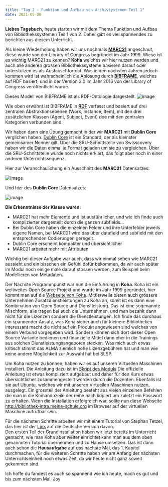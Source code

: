 ```yaml
---
title: "Tag 2 - Funktion und Aufbau von Archivsystemen Teil 1"
date: 2021-09-30
---
```


**Liebes Tagebuch,** heute starten wir mit dem Thema Funktion und Aufbau von Bibliothekssystemen Teil 1 von 2. Daher gibt es viel spannendes zu berichten aus diesem Unterricht.

Als kleine Wiederholung haben wir uns nochmals [**MARC21**](https://de.wikipedia.org/wiki/Machine-Readable_Cataloging) angeschaut, diese wurde von der Library of Congress begründet im Jahr 1999. Wieso ist es wichtig MARC21 zu kennen? **Koha** welches wir hier nutzen werden und auch alle anderen grossen Bibliothekssysteme basieren darauf oder unterstützen es als Austauschformat. Was in den nächsten Jahren jedoch kommen wird ist wahrscheinlich die Ablösung durch [**BIBFRAME**](https://de.wikipedia.org/wiki/BIBFRAME), welches auf RDF basiert, und in der Version 2.0 im Jahr 2016 von der Library of Congress veröffentlicht wurde.
 
Dieses Modell von BIBFRAME ist als RDF-Ontologie dargestellt. 
![image](https://user-images.githubusercontent.com/90834675/151668516-e488db92-8496-44f9-b1ee-9b5f9ea93b92.png)

Wie oben erwähnt ist BIBFRAME in [**RDF**](https://de.wikipedia.org/wiki/Resource_Description_Framework) verfasst und basiert auf drei zentralen Abstraktionsebenen (Work, Instance, Item), mit den drei zusätzlichen Klassen (Agent, Subject, Event) doe mit den zentralen Kategorien verbunden sind.

Wir haben dann eine Übung gemacht in der wir **MARC21** mit **Dublin Core** verglichen haben. [Dublin Core](https://de.wikipedia.org/wiki/Dublin_Core) ist ein Standard, der als kleinster gemeinsamer Nenner gilt. Über die SRU-Schnittstelle von Swisscovery haben wir die Daten einmal je Format geladen um sie zu vergleichen. Über die SRU-Schnittstelle wurde noch nichts erklärt, das folgt aber noch in einer anderen Unterrichtssequenz.

Hier zur Veranschaulichung ein Ausschnitt des **MARC21** Datensatzes:

![image](https://user-images.githubusercontent.com/90834675/151669069-aeabb4e8-f82b-4825-8008-1662e5bb95f5.png)


Und hier des **Dublin Core** Datensatzes:

![image](https://user-images.githubusercontent.com/90834675/151668821-f4c78ea7-87e0-4372-b370-8c678844fdf0.png)


**Die Erkenntnisse der Klasse waren:**
-	MARC21 hat mehr Elemente und ist ausführlicher, und wie ich finde auch komplizierter dargestellt durch die ganzen subfields...
-	Bei Dublin Core haben die einzelnen Felder und ihre Unterfelder jeweils eigene Namen, bei MARC21 wird das über datafield und subfield mit den entsprechenden Codierungen geregelt.
-	Dublin Core erscheint kompakter und übersichtlicher
-	MARC21 arbeitet mehr mit Attributen

Wichtig bei dieser Aufgabe war auch, dass wir einmal sehen wie MARC21 aussieht und ein bisschen ein Gefühl dafür bekommen, da wir auch später im Modul noch einige male darauf stossen werden, zum Beispiel beim Modellieren von Metadaten.

Der Nächste Programmpunkt war nun die Einführung in **Koha**.
Koha ist ein weltweites Open Source Projekt und wurde im Jahr 1999 gegründet, hier kommt man auf die [Webseite von Koha](https://koha-community.org).
Mittlerweile bieten auch grössere Unternehmen Zusatzdienstleistungen zu Koha an, somit ist es dann eine Kombination von Open Source und Dienstleistung. Das ist eine sogenannte Mischform, alle tragen bei auch die Unternehmen, und man bezahlt dann nicht für die Lizenzen sondern die Dienstleistungen. Ich finde das durchaus ein spannender Ansatz, was Koha sicher auch für kleinere Bibliotheken interessant macht die nicht auf ein Produkt angewiesen sind welches von einem Verbund vorgegeben wird. Sondern können sich dort dieser Open Source Variante bedienen und finanzielle Mittel dann eher in die Trainings aus solchen Dienstleistungsangeboten stecken. Was mich auch etwas kritisch stimmt das ALMA ziemlich hohe Lizenzgebühren hat und man wie keine andere Möglichkeit zur Auswahl hat bei SLSP.

Um Koha nutzen zu können, haben wir es auf unseren Virtuellen Maschinen installiert. Die Anleitung dazu ist im [Skript des Moduls](https://bain.felixlohmeier.de/#/02_funktion-und-aufbau-von-bibliothekssystemen)
Die offizielle Anleitung ist etwas kompliziert aufgebaut und daher für den Kurs etwas übersichtlicher zusammengestellt worden durch die Dozenten. Ebenfalls ist sie auf Ubuntu, welches wir mit unseren Virtuellen Maschinen nutzen, ausgelegt. Ein grossteil der Anleitung besteht aus vielen einzelnen Befehlen die man in die Komandozeile der reihe nach kopiert um zuletzt ein Passwort zu erhalten.
Wenn die Installation erfolgreich war, sollte nun diese Webseite http://bibliothek-intra.meine-schule.org im Browser auf der virtuellen Maschine aufrufbar sein.

Für die nächsten Schritte arbeiten wir mit einem Tutorial von Stephan Tetzel, das hier ist der [Link]( https://zefanjas.de/wie-man-koha-installiert-und-fuer-schulen-einrichtet-teil-1/) auf die Deutsche Version davon.  
Den ersten Teil der Grundinstallation haben wir jetzt bereits im Unterricht gemacht, wie man Koha aber weiter einrichtet kann man aus dem oben genannnten Tutorial übernehmen und zu Hause umsetzen. Das ist dann auch schon die **Hausaufgabe** auf das nächste Mal, das 1. Kapitel durchmachen, für die weiteren Schritte haben wir am Anfang der nächsten Unterrichtseinheit noch etwas Zeit, da wir heute nicht ganz soweit gekommen sind.

Ich hoffe du fandest es auch so spannend wie ich heute, mach es gut und bis zum nächsten Mal,
Joy
